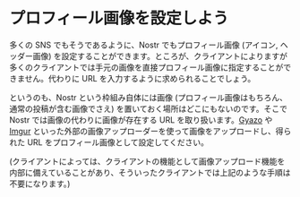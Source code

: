 # プロフィール画像を設定しよう

多くの SNS でもそうであるように、Nostr でもプロフィール画像 (アイコン, ヘッダー画像) を設定することができます。ところが、クライアントによりますが多くのクライアントでは手元の画像を直接プロフィール画像に指定することができません。代わりに URL を入力するように求められることでしょう。

というのも、Nostr という枠組み自体には画像 (プロフィール画像はもちろん、通常の投稿が含む画像でさえ) を置いておく場所はどこにもないのです。そこで Nostr では画像の代わりに画像が存在する URL を取り扱います。[Gyazo](https://gyazo.com/ja) や [Imgur](https://imgur.com/upload) といった外部の画像アップローダーを使って画像をアップロードし、得られた URL をプロフィール画像として設定してください。

(クライアントによっては、クライアントの機能として画像アップロード機能を内部に備えていることがあり、そういったクライアントでは上記のような手順は不要になります。)
